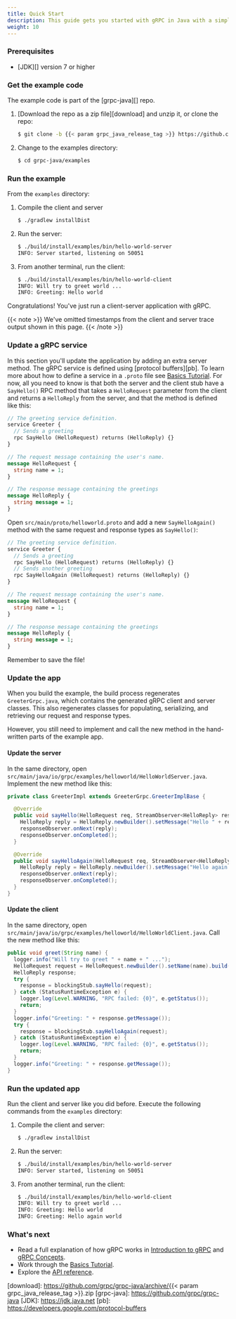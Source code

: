 ```yaml
---
title: Quick Start
description: This guide gets you started with gRPC in Java with a simple working example.
weight: 10
---
```


### Prerequisites

- [JDK][] version 7 or higher

### Get the example code

The example code is part of the [grpc-java][] repo.

 1. [Download the repo as a zip file][download] and unzip it, or clone
    the repo:

    ```sh
    $ git clone -b {{< param grpc_java_release_tag >}} https://github.com/grpc/grpc-java
    ```

 2. Change to the examples directory:

    ```sh
    $ cd grpc-java/examples
    ```

### Run the example

From the `examples` directory:

 1. Compile the client and server

    ```sh
    $ ./gradlew installDist
    ```

 2. Run the server:

    ```sh
    $ ./build/install/examples/bin/hello-world-server
    INFO: Server started, listening on 50051
    ```

 3. From another terminal, run the client:

    ```sh
    $ ./build/install/examples/bin/hello-world-client
    INFO: Will try to greet world ...
    INFO: Greeting: Hello world
    ```

Congratulations! You've just run a client-server application with gRPC.

{{< note >}}
  We've omitted timestamps from the client and server trace output shown in this
  page.
{{< /note >}}

### Update a gRPC service

In this section you'll update the application by adding an extra server method.
The gRPC service is defined using [protocol buffers][pb]. To learn more about
how to define a service in a `.proto` file see [Basics Tutorial][]. For now, all
you need to know is that both the server and the client stub have a `SayHello()`
RPC method that takes a `HelloRequest` parameter from the client and returns a
`HelloReply` from the server, and that the method is defined like this:

```protobuf
// The greeting service definition.
service Greeter {
  // Sends a greeting
  rpc SayHello (HelloRequest) returns (HelloReply) {}
}

// The request message containing the user's name.
message HelloRequest {
  string name = 1;
}

// The response message containing the greetings
message HelloReply {
  string message = 1;
}
```

Open `src/main/proto/helloworld.proto` and add a new `SayHelloAgain()` method
with the same request and response types as `SayHello()`:

```protobuf
// The greeting service definition.
service Greeter {
  // Sends a greeting
  rpc SayHello (HelloRequest) returns (HelloReply) {}
  // Sends another greeting
  rpc SayHelloAgain (HelloRequest) returns (HelloReply) {}
}

// The request message containing the user's name.
message HelloRequest {
  string name = 1;
}

// The response message containing the greetings
message HelloReply {
  string message = 1;
}
```

Remember to save the file!

### Update the app

When you build the example, the build process regenerates `GreeterGrpc.java`,
which contains the generated gRPC client and server classes. This also
regenerates classes for populating, serializing, and retrieving our request and
response types.

However, you still need to implement and call the new method in the
hand-written parts of the example app.

#### Update the server

In the same directory, open
`src/main/java/io/grpc/examples/helloworld/HelloWorldServer.java`. Implement the
new method like this:

```java
private class GreeterImpl extends GreeterGrpc.GreeterImplBase {

  @Override
  public void sayHello(HelloRequest req, StreamObserver<HelloReply> responseObserver) {
    HelloReply reply = HelloReply.newBuilder().setMessage("Hello " + req.getName()).build();
    responseObserver.onNext(reply);
    responseObserver.onCompleted();
  }

  @Override
  public void sayHelloAgain(HelloRequest req, StreamObserver<HelloReply> responseObserver) {
    HelloReply reply = HelloReply.newBuilder().setMessage("Hello again " + req.getName()).build();
    responseObserver.onNext(reply);
    responseObserver.onCompleted();
  }
}
```

#### Update the client

In the same directory, open
`src/main/java/io/grpc/examples/helloworld/HelloWorldClient.java`. Call the new
method like this:

```java
public void greet(String name) {
  logger.info("Will try to greet " + name + " ...");
  HelloRequest request = HelloRequest.newBuilder().setName(name).build();
  HelloReply response;
  try {
    response = blockingStub.sayHello(request);
  } catch (StatusRuntimeException e) {
    logger.log(Level.WARNING, "RPC failed: {0}", e.getStatus());
    return;
  }
  logger.info("Greeting: " + response.getMessage());
  try {
    response = blockingStub.sayHelloAgain(request);
  } catch (StatusRuntimeException e) {
    logger.log(Level.WARNING, "RPC failed: {0}", e.getStatus());
    return;
  }
  logger.info("Greeting: " + response.getMessage());
}
```

### Run the updated app

Run the client and server like you did before. Execute the following commands
from the `examples` directory:

 1. Compile the client and server:

    ```sh
    $ ./gradlew installDist
    ```

 2. Run the server:

    ```sh
    $ ./build/install/examples/bin/hello-world-server
    INFO: Server started, listening on 50051
    ```

 3. From another terminal, run the client:

    ```sh
    $ ./build/install/examples/bin/hello-world-client
    INFO: Will try to greet world ...
    INFO: Greeting: Hello world
    INFO: Greeting: Hello again world
    ```

### What's next

- Read a full explanation of how gRPC works in [Introduction to gRPC](/docs/what-is-grpc/introduction)
  and [gRPC Concepts](/docs/guides/concepts/).
- Work through the [Basics Tutorial](../basics).
- Explore the [API reference](../api).

[Basics Tutorial]: /docs/languages/java/basics
[download]: https://github.com/grpc/grpc-java/archive/{{< param grpc_java_release_tag >}}.zip
[grpc-java]: https://github.com/grpc/grpc-java
[JDK]: https://jdk.java.net
[pb]: https://developers.google.com/protocol-buffers
